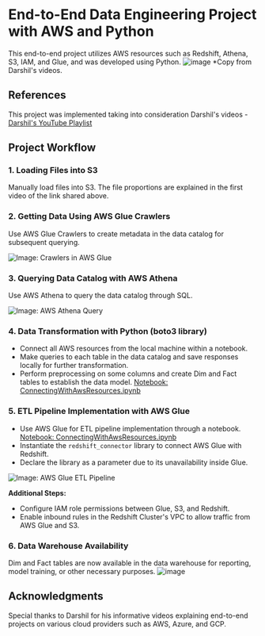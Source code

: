 # End-to-End Data Engineering Project with AWS and Python

This end-to-end project utilizes AWS resources such as Redshift, Athena, S3, IAM, and Glue, and was developed using Python.
![image](https://github.com/manuelpt49/EndToEndprojectAwsPython/assets/79064546/5bd63bf7-bf08-40b5-9f35-2c029fd0210e)
*Copy from Darshil's videos.

## References
This project was implemented taking into consideration Darshil's videos - [Darshil's YouTube Playlist](https://www.youtube.com/playlist?list=PLBJe2dFI4sgvavQzL2Hm5CsnoIWHY5fI3)

## Project Workflow

### 1. Loading Files into S3
Manually load files into S3. The file proportions are explained in the first video of the link shared above.

### 2. Getting Data Using AWS Glue Crawlers
Use AWS Glue Crawlers to create metadata in the data catalog for subsequent querying.

![Image: Crawlers in AWS Glue](https://github.com/manuelpt49/EndToEndprojectAwsPython/assets/79064546/7d8e33f5-af1f-4f1e-b5dc-2ca759e0b2ed)

### 3. Querying Data Catalog with AWS Athena
Use AWS Athena to query the data catalog through SQL.

![Image: AWS Athena Query](https://github.com/manuelpt49/EndToEndprojectAwsPython/assets/79064546/62494d2f-31bf-4a09-9ae3-261958369a17)

### 4. Data Transformation with Python (boto3 library)
- Connect all AWS resources from the local machine within a notebook.
- Make queries to each table in the data catalog and save responses locally for further transformation.
- Perform preprocessing on some columns and create Dim and Fact tables to establish the data model.
[Notebook: ConnectingWithAwsResources.ipynb](https://github.com/manuelpt49/EndToEndprojectAwsPython/blob/main/ConnectingWithAwsResources.ipynb)

### 5. ETL Pipeline Implementation with AWS Glue
- Use AWS Glue for ETL pipeline implementation through a notebook.
  [Notebook: ConnectingWithAwsResources.ipynb](https://github.com/manuelpt49/EndToEndprojectAwsPython/blob/main/CopyDataGlue.ipynb)
- Instantiate the `redshift_connector` library to connect AWS Glue with Redshift.
- Declare the library as a parameter due to its unavailability inside Glue.

![Image: AWS Glue ETL Pipeline](https://github.com/manuelpt49/EndToEndprojectAwsPython/assets/79064546/9818016d-8bc9-4067-9591-a35ff620d43b)

**Additional Steps:**
- Configure IAM role permissions between Glue, S3, and Redshift.
- Enable inbound rules in the Redshift Cluster's VPC to allow traffic from AWS Glue and S3.

### 6. Data Warehouse Availability
Dim and Fact tables are now available in the data warehouse for reporting, model training, or other necessary purposes.
![image](https://github.com/manuelpt49/EndToEndprojectAwsPython/assets/79064546/8f855439-fb72-479b-802e-757045e36402)


## Acknowledgments
Special thanks to Darshil for his informative videos explaining end-to-end projects on various cloud providers such as AWS, Azure, and GCP.
